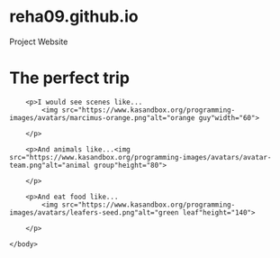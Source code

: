 # reha09.github.io
Project Website
<!DOCTYPE HTML>
<html>
    <head>
        <title>Challenge: A picture-perfect trip</title>
        <meta charset="utf-8">
    </head>
    <body>
        <h1>The perfect trip</h1>
        
        <p>I would see scenes like...
            <img src="https://www.kasandbox.org/programming-images/avatars/marcimus-orange.png"alt="orange guy"width="60">
            
        </p>
        
        <p>And animals like...<img src="https://www.kasandbox.org/programming-images/avatars/avatar-team.png"alt="animal group"height="80">
            
        </p>
        
        <p>And eat food like...
            <img src="https://www.kasandbox.org/programming-images/avatars/leafers-seed.png"alt="green leaf"height="140">
            
        </p>
        
    </body>
</html>
